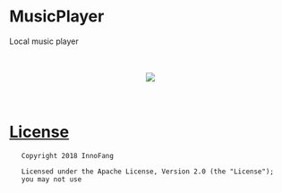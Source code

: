# MusicPlayer

Local music player

<br />
<br />
<div align="center">
	<img src="./screenshot/screenshot.jpg" /> 
</div> 
<br />
<br />

# [License](https://github.com/android-nuc/MusicPlayer/blob/master/LICENSE)

		
	   Copyright 2018 InnoFang

	   Licensed under the Apache License, Version 2.0 (the "License");
	   you may not use